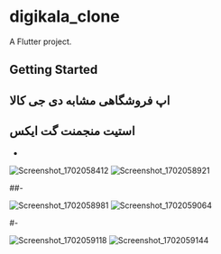 # digikala_clone

A Flutter project.

## Getting Started

## اپ فروشگاهی مشابه دی جی کالا
## استیت منجمنت گت ایکس


- 
![Screenshot_1702058412](https://github.com/mohsen0dev/digikala_clone/assets/153233719/58cbf8c6-52d1-4df1-b263-56338dfd40a8)
![Screenshot_1702058921](https://github.com/mohsen0dev/digikala_clone/assets/153233719/f1c42ca2-831b-41dc-82a7-90d68a3897ab)

##-

![Screenshot_1702058981](https://github.com/mohsen0dev/digikala_clone/assets/153233719/2b239eee-4089-405f-b5b1-e335e076984c)
![Screenshot_1702059064](https://github.com/mohsen0dev/digikala_clone/assets/153233719/cca33625-0cd3-4bfb-b355-8b31b7724bb7)

#-

![Screenshot_1702059118](https://github.com/mohsen0dev/digikala_clone/assets/153233719/e2205300-c1e1-4ba6-867f-86b7391592d6)
![Screenshot_1702059144](https://github.com/mohsen0dev/digikala_clone/assets/153233719/35968268-71d7-4d78-b54e-079320043fdc)
